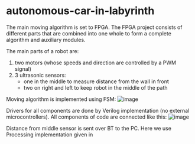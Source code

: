 # autonomous-car-in-labyrinth

The main moving algorithm is set to FPGA. The FPGA project consists of different parts that are combined into one whole to form a complete algorithm and auxiliary modules.

The main parts of a robot are: 
  1. two motors (whose speeds and direction are controlled by a PWM signal)
  2. 3 ultrasonic sensors:
      - one in the middle to measure distance from the wall in front 
      - two on right and left to keep robot in the middle of the path

Moving algorithm is implemented using FSM:
![image](https://user-images.githubusercontent.com/81052940/111932551-efb4fd00-8abd-11eb-9e6f-56c27fdcfe3f.png)

Drivers for all components are done by Verilog implementation (no external microcontrollers).
All components of code are connected like this:
![image](https://user-images.githubusercontent.com/81052940/111932818-8e415e00-8abe-11eb-8fa4-dc4ed09eeaa1.png)

Distance from middle sensor is sent over BT to the PC. Here we use Processing implementation given in  
